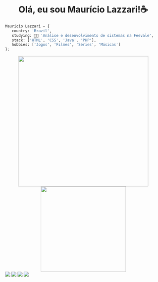<img min-width="300px" max-width="300px" width="300px" align="right">

 <h1 align = "center"/>  Olá, eu sou Maurício Lazzari!☕️</h1>
 
  ```python
  Mauricio Lazzari = {
     country: 'Brazil',
     studying: 👨‍🎓 'Análise e desenvolvimento de sistemas na Feevale',
     stack: ['HTML', 'CSS', 'Java', 'PHP'],    
     hobbies: ['Jogos', 'Filmes', 'Séries', 'Músicas']
 };
 ```

  <div align="center">
<img width="420px" src="https://github-readme-stats.vercel.app/api?username=MauricioLazzari&show_icons=true&theme=react&hide=contribs,issues">
    
<img width="275px" src="https://github-readme-stats.vercel.app/api/top-langs/?username=MauricioLazzari&layout=compact&theme=react&hide=html">
</a>
</div>
  <a href="https://instagram.com/mauriciolazz" target="_blank"><img src="https://img.shields.io/badge/-Instagram-%23E4405F?style=for-the-badge&logo=instagram&logoColor=white" target="_blank"></a>
 <a href="https://discord.gg/wagxzStdcR" target="_blank"><img src="https://img.shields.io/badge/Discord-7289DA?style=for-the-badge&logo=discord&logoColor=white" target="_blank"></a> 
  <a href = "mailto:mauricio.j.lazzari@gmail.com"><img src="https://img.shields.io/badge/-Gmail-%23333?style=for-the-badge&logo=gmail&logoColor=white" target="_blank"></a>
  <a href="https://www.linkedin.com/in/mauricio-lazzari-2b63a912b" target="_blank"><img src="https://img.shields.io/badge/-LinkedIn-%230077B5?style=for-the-badge&logo=linkedin&logoColor=white" target="_blank"></a> 
 
</div>
  
